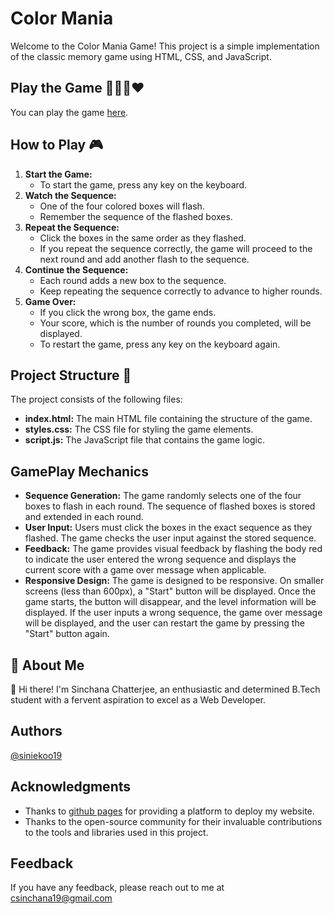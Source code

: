 # Color Mania
Welcome to the Color Mania Game! This project is a simple implementation of the classic memory game using HTML, CSS, and JavaScript.

## Play the Game 💜💛💙❤️
You can play the game [here](https://siniekoo19.github.io/Color-Mania/).

## How to Play 🎮
1. **Start the Game:**
   - To start the game, press any key on the keyboard.
2. **Watch the Sequence:**
   - One of the four colored boxes will flash.
   - Remember the sequence of the flashed boxes.
3. **Repeat the Sequence:**
   - Click the boxes in the same order as they flashed.
   - If you repeat the sequence correctly, the game will proceed to the next round and add another flash to the sequence.
4. **Continue the Sequence:**
   - Each round adds a new box to the sequence.
   - Keep repeating the sequence correctly to advance to higher rounds.
5. **Game Over:**
   - If you click the wrong box, the game ends.
   - Your score, which is the number of rounds you completed, will be displayed.
   - To restart the game, press any key on the keyboard again.

## Project Structure 🚀
The project consists of the following files:
- **index.html:** The main HTML file containing the structure of the game.
- **styles.css:** The CSS file for styling the game elements.
- **script.js:** The JavaScript file that contains the game logic.

## GamePlay Mechanics
- **Sequence Generation:** The game randomly selects one of the four boxes to flash in each round. The sequence of flashed boxes is stored and extended in each round.
- **User Input:** Users must click the boxes in the exact sequence as they flashed. The game checks the user input against the stored sequence.
- **Feedback:** The game provides visual feedback by flashing the body red to indicate the user entered the wrong sequence and displays the current score with a game over message when applicable.
- **Responsive Design:** The game is designed to be responsive. On smaller screens (less than 600px), a "Start" button will be displayed. Once the game starts, the button will disappear, and the level information will be displayed. If the user inputs a wrong sequence, the game over message will be displayed, and the user can restart the game by pressing the "Start" button again.

## 🚀 About Me
👋 Hi there! I'm Sinchana Chatterjee, an enthusiastic and determined B.Tech student with a fervent aspiration to excel as a Web Developer.

## Authors
[@siniekoo19](https://github.com/siniekoo19)

## Acknowledgments
- Thanks to [github pages](https://siniekoo19.github.io/Simon-Says-Game/) for providing a platform to deploy my website.
- Thanks to the open-source community for their invaluable contributions to the tools and libraries used in this project.

## Feedback
If you have any feedback, please reach out to me at csinchana19@gmail.com
